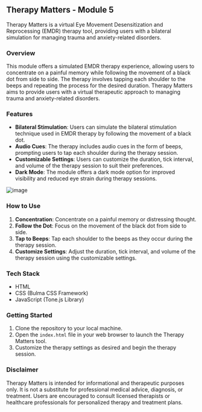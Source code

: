 ## Therapy Matters - Module 5

Therapy Matters is a virtual Eye Movement Desensitization and Reprocessing (EMDR) therapy tool, providing users with a bilateral simulation for managing trauma and anxiety-related disorders.

### Overview
This module offers a simulated EMDR therapy experience, allowing users to concentrate on a painful memory while following the movement of a black dot from side to side. The therapy involves tapping each shoulder to the beeps and repeating the process for the desired duration. Therapy Matters aims to provide users with a virtual therapeutic approach to managing trauma and anxiety-related disorders.

### Features
- **Bilateral Stimulation**: Users can simulate the bilateral stimulation technique used in EMDR therapy by following the movement of a black dot.
- **Audio Cues**: The therapy includes audio cues in the form of beeps, prompting users to tap each shoulder during the therapy session.
- **Customizable Settings**: Users can customize the duration, tick interval, and volume of the therapy session to suit their preferences.
- **Dark Mode**: The module offers a dark mode option for improved visibility and reduced eye strain during therapy sessions.

![image](https://github.com/tejucodes10/Mind-Matters/assets/119094222/d9c78668-8fd0-4cc1-a54f-6d709eedbc43)

### How to Use
1. **Concentration**: Concentrate on a painful memory or distressing thought.
2. **Follow the Dot**: Focus on the movement of the black dot from side to side.
3. **Tap to Beeps**: Tap each shoulder to the beeps as they occur during the therapy session.
4. **Customize Settings**: Adjust the duration, tick interval, and volume of the therapy session using the customizable settings.

### Tech Stack
- HTML
- CSS (Bulma CSS Framework)
- JavaScript (Tone.js Library)

### Getting Started
1. Clone the repository to your local machine.
2. Open the `index.html` file in your web browser to launch the Therapy Matters tool.
3. Customize the therapy settings as desired and begin the therapy session.

### Disclaimer
Therapy Matters is intended for informational and therapeutic purposes only. It is not a substitute for professional medical advice, diagnosis, or treatment. Users are encouraged to consult licensed therapists or healthcare professionals for personalized therapy and treatment plans.
